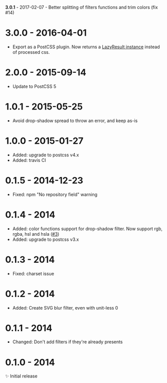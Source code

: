 **3.0.1** - 2017-02-07 - Better splitting of filters functions and trim colors (fix #14)

# 3.0.0 - 2016-04-01

- Export as a PostCSS plugin. Now returns a [LazyResult instance](https://github.com/postcss/postcss/blob/master/docs/api.md#lazyresult-class) instead of processed css.

# 2.0.0 - 2015-09-14

- Update to PostCSS 5

# 1.0.1 - 2015-05-25

- Avoid drop-shadow spread to throw an error, and keep as-is

# 1.0.0 - 2015-01-27

- Added: upgrade to postcss v4.x
- Added: travis CI

# 0.1.5 - 2014-12-23

- Fixed: npm "No repository field" warning

# 0.1.4 - 2014

- Added: color functions support for drop-shadow filter. Now support rgb, rgba, hsl and hsla ([#3](https://github.com/iamvdo/pleeease-filters/issues/3))
- Added: upgrade to postcss v3.x

# 0.1.3 - 2014

- Fixed: charset issue

# 0.1.2 - 2014

- Added: Create SVG blur filter, even with unit-less 0

# 0.1.1 - 2014

- Changed: Don't add filters if they're already presents

# 0.1.0 - 2014

✨ Initial release
